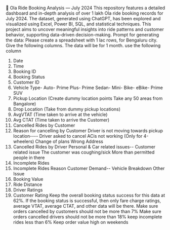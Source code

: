 🚖 Ola Ride Booking Analysis — July 2024
This repository features a detailed dashboard and in-depth analysis of over 1 lakh Ola ride booking records for July 2024. The dataset, generated using ChatGPT, has been explored and visualized using Excel, Power BI, SQL, and statistical techniques. This project aims to uncover meaningful insights into ride patterns and customer behavior, supporting data-driven decision-making.
Prompt for generating the data:
 Please create a spreadsheet with 1 lac rows, for Bengaluru city. Give the following columns.
 The data will be for 1 month. use the following column
1. Date
 2. Time
 3. Booking ID
 4. Booking Status
 5. Customer ID
 6. Vehicle Type- Auto- Prime Plus- Prime Sedan- Mini- Bike- eBike- Prime SUV
 7. Pickup Location (Create dummy location points Take any 50 areas from Bangalore)
 8. Drop Location (Take from dummy pickup locations)
 9. AvgVTAT (Time taken to arrive at the vehicle)
 10. Avg CTAT (Time taken to arrive the Customer)
 11. Cancelled Rides by Customer
 12. Reason for cancelling by Customer
Driver is not moving towards pickup location----
 Driver asked to cancel
 ACis not working (Only for 4-wheelers)
 Change of plans
 Wrong Address
 13. Cancelled Rides by Driver
Personal & Car related issues--
Customer related issue
 The customer was coughing/sick
 More than permitted people in there
 14. Incomplete Rides
 15. Incomplete Rides Reason
Customer Demand--
 Vehicle Breakdown
 Other Issue
 16. Booking Value
 17. Ride Distance
 18. Driver Ratings
 19. Customer Rating
 Keep the overall booking status success for this data at 62%. If the booking status is successful, then only
 fare charge ratings, average VTAT, average CTAT, and other data will be there.
 Make sure orders cancelled by customers should not be more than 7%
 Make sure orders cancelled drivers should not be more than 18%
 keep incomplete rides less than 6%
 Keep order value high on weekends
